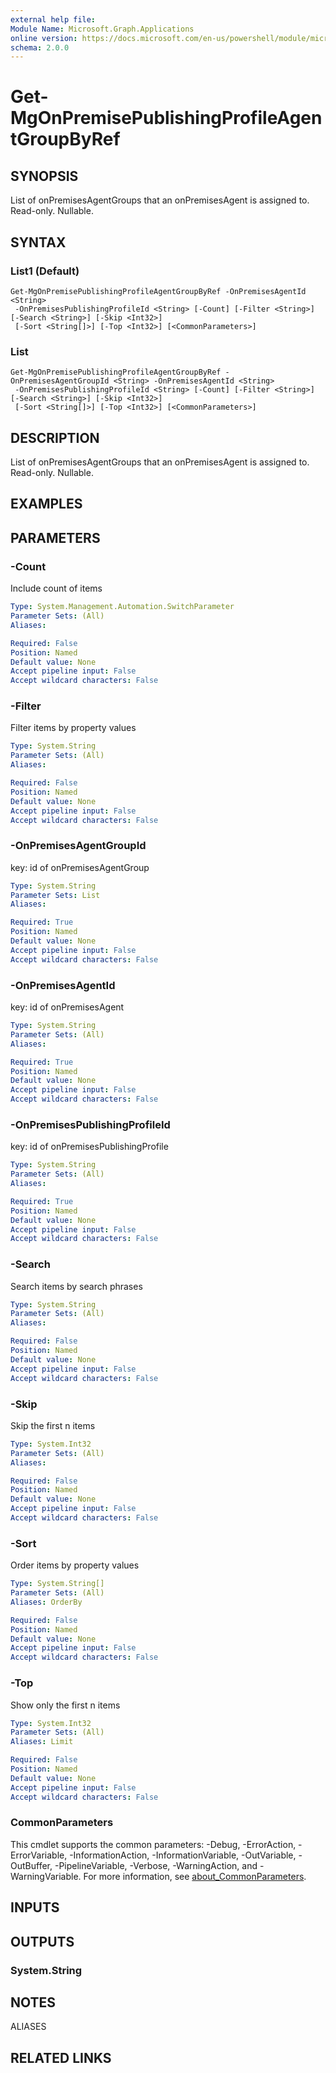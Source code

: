 ```yaml
---
external help file:
Module Name: Microsoft.Graph.Applications
online version: https://docs.microsoft.com/en-us/powershell/module/microsoft.graph.applications/get-mgonpremisepublishingprofileagentgroupbyref
schema: 2.0.0
---
```


# Get-MgOnPremisePublishingProfileAgentGroupByRef

## SYNOPSIS
List of onPremisesAgentGroups that an onPremisesAgent is assigned to.
Read-only.
Nullable.

## SYNTAX

### List1 (Default)
```
Get-MgOnPremisePublishingProfileAgentGroupByRef -OnPremisesAgentId <String>
 -OnPremisesPublishingProfileId <String> [-Count] [-Filter <String>] [-Search <String>] [-Skip <Int32>]
 [-Sort <String[]>] [-Top <Int32>] [<CommonParameters>]
```

### List
```
Get-MgOnPremisePublishingProfileAgentGroupByRef -OnPremisesAgentGroupId <String> -OnPremisesAgentId <String>
 -OnPremisesPublishingProfileId <String> [-Count] [-Filter <String>] [-Search <String>] [-Skip <Int32>]
 [-Sort <String[]>] [-Top <Int32>] [<CommonParameters>]
```

## DESCRIPTION
List of onPremisesAgentGroups that an onPremisesAgent is assigned to.
Read-only.
Nullable.

## EXAMPLES

## PARAMETERS

### -Count
Include count of items

```yaml
Type: System.Management.Automation.SwitchParameter
Parameter Sets: (All)
Aliases:

Required: False
Position: Named
Default value: None
Accept pipeline input: False
Accept wildcard characters: False
```

### -Filter
Filter items by property values

```yaml
Type: System.String
Parameter Sets: (All)
Aliases:

Required: False
Position: Named
Default value: None
Accept pipeline input: False
Accept wildcard characters: False
```

### -OnPremisesAgentGroupId
key: id of onPremisesAgentGroup

```yaml
Type: System.String
Parameter Sets: List
Aliases:

Required: True
Position: Named
Default value: None
Accept pipeline input: False
Accept wildcard characters: False
```

### -OnPremisesAgentId
key: id of onPremisesAgent

```yaml
Type: System.String
Parameter Sets: (All)
Aliases:

Required: True
Position: Named
Default value: None
Accept pipeline input: False
Accept wildcard characters: False
```

### -OnPremisesPublishingProfileId
key: id of onPremisesPublishingProfile

```yaml
Type: System.String
Parameter Sets: (All)
Aliases:

Required: True
Position: Named
Default value: None
Accept pipeline input: False
Accept wildcard characters: False
```

### -Search
Search items by search phrases

```yaml
Type: System.String
Parameter Sets: (All)
Aliases:

Required: False
Position: Named
Default value: None
Accept pipeline input: False
Accept wildcard characters: False
```

### -Skip
Skip the first n items

```yaml
Type: System.Int32
Parameter Sets: (All)
Aliases:

Required: False
Position: Named
Default value: None
Accept pipeline input: False
Accept wildcard characters: False
```

### -Sort
Order items by property values

```yaml
Type: System.String[]
Parameter Sets: (All)
Aliases: OrderBy

Required: False
Position: Named
Default value: None
Accept pipeline input: False
Accept wildcard characters: False
```

### -Top
Show only the first n items

```yaml
Type: System.Int32
Parameter Sets: (All)
Aliases: Limit

Required: False
Position: Named
Default value: None
Accept pipeline input: False
Accept wildcard characters: False
```

### CommonParameters
This cmdlet supports the common parameters: -Debug, -ErrorAction, -ErrorVariable, -InformationAction, -InformationVariable, -OutVariable, -OutBuffer, -PipelineVariable, -Verbose, -WarningAction, and -WarningVariable. For more information, see [about_CommonParameters](http://go.microsoft.com/fwlink/?LinkID=113216).

## INPUTS

## OUTPUTS

### System.String

## NOTES

ALIASES

## RELATED LINKS

